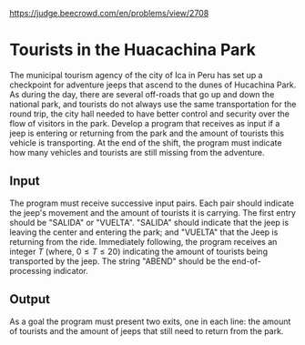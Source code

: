 https://judge.beecrowd.com/en/problems/view/2708

# Tourists in the Huacachina Park

The municipal tourism agency of the city of Ica in Peru has set up a checkpoint
for adventure jeeps that ascend to the dunes of Hucachina Park. As during the
day, there are several off-roads that go up and down the national park, and
tourists do not always use the same transportation for the round trip, the city
hall needed to have better control and security over the flow of visitors in the
park. Develop a program that receives as input if a jeep is entering or
returning from the park and the amount of tourists this vehicle is transporting.
At the end of the shift, the program must indicate how many vehicles and
tourists are still missing from the adventure.

## Input

The program must receive successive input pairs. Each pair should indicate the
jeep's movement and the amount of tourists it is carrying. The first entry
should be "SALIDA" or "VUELTA". "SALIDA" should indicate that the jeep is
leaving the center and entering the park; and "VUELTA" that the Jeep is
returning from the ride. Immediately following, the program receives an integer
$T$ (where, $0 \leq T \leq 20$) indicating the amount of tourists being
transported by the jeep. The string "ABEND" should be the end-of-processing
indicator.

## Output

As a goal the program must present two exits, one in each line: the amount of
tourists and the amount of jeeps that still need to return from the park.
